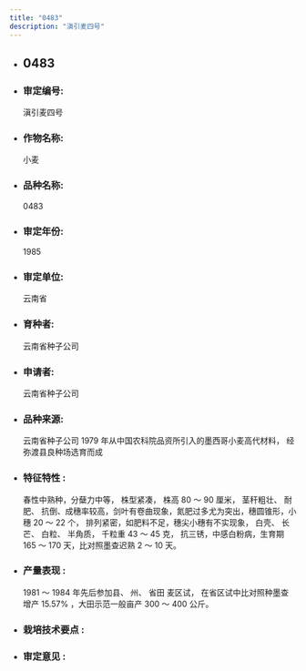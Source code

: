```yaml
---
title: "0483"
description: "滇引麦四号"
---
```

* ## 0483
* ###  审定编号:  
   滇引麦四号

*  ### 作物名称:  
   小麦

*   ###  品种名称: 
    0483

*   ### 审定年份: 
    1985

*   ### 审定单位:  
    云南省

*   ### 育种者:  
    云南省种子公司

*   ### 申请者:  
    云南省种子公司

*   ### 品种来源:  
    云南省种子公司 1979 年从中国农科院品资所引入的墨西哥小麦高代材料， 经弥渡县良种场选育而成

*   ### 特征特性 : 
    春性中熟种，分蘖力中等， 株型紧凑， 株高 80 ～ 90 厘米， 茎秆粗壮、 耐肥、 抗倒、成穗率较高，剑叶有卷曲现象，氮肥过多尤为突出，穗圆锥形，小穗 20 ～ 22 个， 排列紧密，如肥料不足，穗尖小穗有不实现象， 白壳、 长芒、 白粒、 半角质， 千粒重 43 ～ 45 克， 抗三锈，中感白粉病，生育期 165 ～ 170 天，比对照墨查迟熟 2 ～ 10 天。 

*   ### 产量表现 : 
     1981 ～ 1984 年先后参加县、 州、 省田 麦区试， 在省区试中比对照种墨查增产 15.57% ，大田示范一般亩产 300 ～ 400 公斤。

*   ### 栽培技术要点 : 
    

*   ### 审定意见 : 
    
